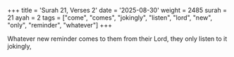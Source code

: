 +++
title = 'Surah 21, Verses 2'
date = '2025-08-30'
weight = 2485
surah = 21
ayah = 2
tags = ["come", "comes", "jokingly", "listen", "lord", "new", "only", "reminder", "whatever"]
+++

Whatever new reminder comes to them from their Lord, they only listen to it jokingly,